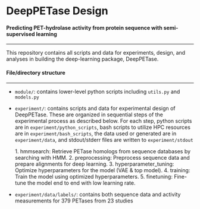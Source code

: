 # DeepPETase Design
#### Predicting PET-hydrolase activity from protein sequence with semi-supervised learning
-------------------

This repository contains all scripts and data for experiments, design, and analyses
in building the deep-learning package, DeepPETase.


#### File/directory structure
-------------------

- `module/`: contains lower-level python scripts including `utils.py` and `models.py`
- `experiment/`: contains scripts and data for experimental design of DeepPETase.
These are organized in sequential steps of the experimental process as described below.
For each step, python scripts are in `experiment/python_scripts`, bash scripts to utilize 
HPC resources are in `experiment/bash_scripts`, the data used or generated are in 
`experiment/data`, and stdout/stderr files are written to `experiment/stdout`

    1\. hmmsearch: Retrieve PETase homologs from sequence databases by searching with HMM.
    2\. preprocessing: Preprocess sequence data and prepare alignments for deep learning.
    3\. hyperparameter_tuning: Optimize hyperparameters for the model (VAE & top model).
    4\. training: Train the model using optimized hyperparameters.
    5\. finetuning: Fine-tune the model end to end with low learning rate.

- `experiment/data/labels/`: contains both sequence data and activity measurements for
379 PETases from 23 studies





